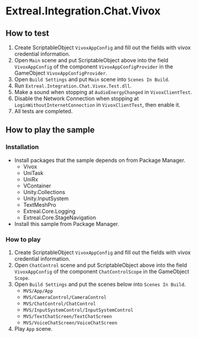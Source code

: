 # Extreal.Integration.Chat.Vivox

## How to test

1. Create ScriptableObject `VivoxAppConfig` and fill out the fields with vivox credential information.
1. Open `Main` scene and put ScriptableObject above into the field `VivoxAppConfig` of the component `VivoxAppConfigProvider` in the GameObject `VivoxAppConfigProvider`.
1. Open `Build Settings` and put `Main` scene into `Scenes In Build`.
1. Run `Extreal.Integration.Chat.Vivox.Test.dll`.
1. Make a sound when stopping at `AudioEnergyChanged` in `VivoxClientTest`.
1. Disable the Network Connection when stopping at `LoginWithoutInternetConnection` in `VivoxClientTest`, then enable it.
1. All tests are completed.

## How to play the sample

### Installation

- Install packages that the sample depends on from Package Manager.
  - Vivox
  - UniTask
  - UniRx
  - VContainer
  - Unity.Collections
  - Unity.InputSystem
  - TextMeshPro
  - Extreal.Core.Logging
  - Extreal.Core.StageNavigation
- Install this sample from Package Manager.

### How to play

1. Create ScriptableObject `VivoxAppConfig` and fill out the fields with vivox credential information.
1. Open `ChatControl` scene and put ScriptableObject above into the field `VivoxAppConfig` of the component `ChatControlScope` in the GameObject `Scope`.
1. Open `Build Settings` and put the scenes below into `Scenes In Build`.
    - `MVS/App/App`
    - `MVS/CameraControl/CameraControl`
    - `MVS/ChatControl/ChatControl`
    - `MVS/InputSystemControl/InputSystemControl`
    - `MVS/TextChatScreen/TextChatScreen`
    - `MVS/VoiceChatScreen/VoiceChatScreen`
1. Play `App` scene.
